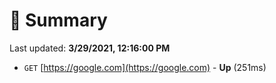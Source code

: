 # 📖 Summary
Last updated: **3/29/2021, 12:16:00 PM**

- `GET` [https://google.com](https://google.com) - **Up** (251ms)
